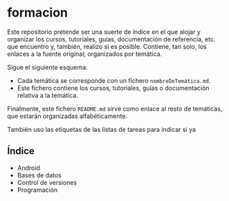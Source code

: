 # formacion
Este repositorio pretende ser una suerte de índice en el que alojar y organizar los cursos, tutoriales, guías, documentación de referencia, etc. que encuentro y, también, realizo si es posible. Contiene, tan solo, los enlaces a la fuente original; organizados por temática.

Sigue el siguiente esquema:
* Cada temática se corresponde con un fichero `nombreDeTemática.md`.
* Este fichero contiene los cursos, tutoriales, guías o documentación relativa a la temática.

Finalmente, este fichero `README.md` sirve como enlace al resto de temáticas, que estarán organizadas alfabéticamente.

También uso las etiquetas de las listas de tareas para indicar si ya 

## Índice
* Android
* Bases de datos
* Control de versiones
* Programación
